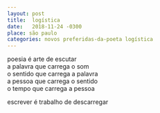 ```yaml
---
layout: post
title:  logística
date:   2018-11-24 -0300
place: são paulo
categories: novos preferidas-da-poeta logística
---
```


<!--more-->

poesia é arte de escutar  
a palavra que carrega o som  
o sentido que carrega a palavra  
a pessoa que carrega o sentido  
o tempo que carrega a pessoa  

escrever é trabalho de descarregar
